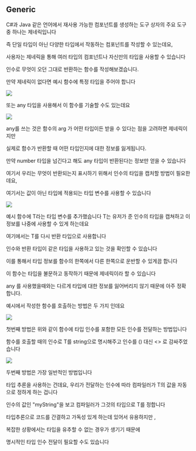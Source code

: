 ## Generic

C#과 Java 같은 언어에서 재사용 가능한 컴포넌트를 생성하는 도구 상자의 주요 도구 중 하나는 제네릭입니다

즉 단일 타입이 아닌 다양한 타입에서 작동하는 컴포넌트를 작성할 수 있는데요,

사용자는 제네릭을 통해 여러 타입의 컴포넌트나 자신만의 타입을 사용할 수 있습니다

인수로 무엇이 오던 그대로 반환하는 함수를 작성해보겠습니다.

만약 제네릭이 없다면 예시 함수에 특정 타입을 주어야 합니다

![](<https://images.velog.io/images/feelslikemmmm/post/0ab964d7-f4dc-4a4b-a176-1775fcb5bf90/carbon%20(88).png>)

또는 any 타입을 사용해서 이 함수를 기술할 수도 있는데요

![](<https://images.velog.io/images/feelslikemmmm/post/459b0a70-91ab-4f2e-94a3-f3b5078c6789/carbon%20(89).png>)

any를 쓰는 것은 함수의 arg 가 어떤 타입이든 받을 수 있다는 점을 고려하면 제네릭이지만

실제로 함수가 반환할 때 어떤 타입인지에 대한 정보를 잃게됩니다.

만약 number 타입을 넘긴다고 해도 any 타입이 반환된다는 정보만 얻을 수 있습니다

여기서 우리는 무엇이 반환되는지 표시하기 위해서 인수의 타입을 캡처할 방법이 필요한데요,

여기서는 값이 아닌 타입에 적용되는 타입 변수를 사용할 수 있습니다

![](<https://images.velog.io/images/feelslikemmmm/post/ddeb8de5-4aa6-43bf-8c22-46fe01d0a825/carbon%20(90).png>)

예시 함수에 T라는 타입 변수를 추가했습니다 T는 유저가 준 인수의 타입을 캡쳐하고 이 정보를 나중에 사용할 수 있게 하는데요

여기에서는 T를 다시 반환 타입으로 사용합니다

인수와 반환 타입이 같은 타입을 사용하고 있는 것을 확인할 수 있습니다

이를 통해서 타입 정보를 함수의 한쪽에서 다른 한쪽으로 운반할 수 있게끔 합니다

이 함수는 타입을 불문하고 동작하기 때문에 제네릭이라 할 수 있습니다

any 를 사용했을때와는 다르게 타입에 대한 정보를 잃어버리지 않기 때문에 아주 정확합니다.

예시에서 작성한 함수를 호출하는 방법은 두 가지 인데요

![](<https://images.velog.io/images/feelslikemmmm/post/2a34f239-23f3-45b5-ba3e-48a7ea27dfed/carbon%20(91).png>)

첫번째 방법은 위와 같이 함수에 타입 인수를 포함한 모든 인수를 전달하는 방법입니다

함수를 호출할 때의 인수로 T를 string으로 명시해주고 인수를 () 대신 <> 로 감싸주었습니다

![](<https://images.velog.io/images/feelslikemmmm/post/229ae417-7fd9-4ba9-9935-36dd963f2069/carbon%20(92).png>)

두번째 방법은 가장 일반적인 방법입니다

타입 추론을 사용하는 건데요, 우리가 전달하는 인수에 따라 컴파일러가 T의 값을 자동으로 정하게 하는 겁니다

인수의 값인 "myString"을 보고 컴파일러가 그것의 타입으로 T를 정합니다

타입추론으로 코드를 간결하고 가독성 있게 하는데 있어서 유용하지만 ,

복잡한 상황에서는 타입을 유추할 수 없는 경우가 생기기 때문에

명시적인 타입 인수 전달이 필요할 수도 있습니다
